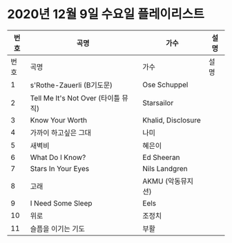 # 2020년 12월 9일 수요일 플레이리스트

| 번호 | 곡명 | 가수 | 설명 |
|------|------|------|------|
| 번호 | 곡명 | 가수 | 설명 |
| 1 | s'Rothe-Zauerli (B기도문) | Ose Schuppel |  |
| 2 | Tell Me It's Not Over (타이틀 뮤직) | Starsailor |  |
| 3 | Know Your Worth | Khalid, Disclosure |  |
| 4 | 가까이 하고싶은 그대 | 나미 |  |
| 5 | 새벽비 | 혜은이 |  |
| 6 | What Do I Know? | Ed Sheeran |  |
| 7 | Stars In Your Eyes | Nils Landgren |  |
| 8 | 고래 | AKMU (악동뮤지션) |  |
| 9 | I Need Some Sleep | Eels |  |
| 10 | 위로 | 조정치 |  |
| 11 | 슬픔을 이기는 기도 | 부활 |  |
